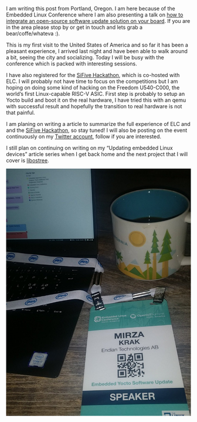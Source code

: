 I am writing this post from Portland, Oregon. I am here because of the Embedded
Linux Conference where I am also presenting a talk on
[how to integrate an open-source software update solution on your board](https://elciotna18.sched.com/event/6239fc0d5ecd64fcddb0e195c12ad475). If you are in the area please stop by or get
in touch and lets grab a bear/coffe/whateva :).

This is my first visit to the United States of America and so far it has been a
pleasant experience, I arrived last night and have been able to walk around a
bit, seeing the city and socializing. Today I will be busy with the conference
which is packed with interesting sessions.

I have also registered for the
[SiFive Hackathon](https://www.sifive.com/blog/2018/03/03/all-aboard-part-11-risc-v-hackathon-presented-by-sifive/), which is co-hosted with ELC. I will probably not have time to focus on the
competitions but I am hoping on doing some kind of hacking on the
Freedom U540-C000, the world’s first Linux-capable RISC-V ASIC. First step is
probably to setup an Yocto build and boot it on the real hardware, I have tried
this with an qemu with successful result and hopefully the transition to real
hardware is not that painful.

I am planing on writing a article to summarize the full experience of ELC and
and the
[SiFive Hackathon](https://www.sifive.com/blog/2018/03/03/all-aboard-part-11-risc-v-hackathon-presented-by-sifive/),
so stay tuned! I will also be posting on the event continuously on my
[Twitter account](https://twitter.com/KrakMirza), follow if you are interested.

I still plan on continuing on writing on my “Updating embedded Linux devices”
article series when I get back home and the next project that I will cover is
[libostree](https://ostree.readthedocs.io/en/latest/).

![](/assets/images/elc-2018-badge.jpg)
